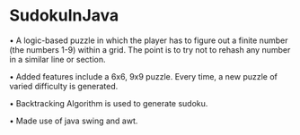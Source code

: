 # SudokuInJava

• A logic-based puzzle in which the player has to figure out a finite number (the numbers 1-9) within a grid. The
  point is to try not to rehash any number in a similar line or section.

• Added features include a 6x6, 9x9 puzzle. Every time, a new puzzle of varied difficulty is generated.

• Backtracking Algorithm is used to generate sudoku.

• Made use of java swing and awt.
